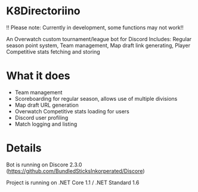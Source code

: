 # K8Directoriino

!! Please note: Currently in development, some functions may not work!!

An Overwatch custom tournament/league bot for Discord
Includes: Regular season point system, Team management, Map draft link generating, Player Competitive stats fetching and storing

# What it does

- Team management
- Scoreboarding for regular season, allows use of multiple divisions
- Map draft URL generation
- Overwatch Competitive stats loading for users 
- Discord user profiling
- Match logging and listing

# Details

Bot is running on Discore 2.3.0 (https://github.com/BundledSticksInkorperated/Discore)

Project is running on .NET Core 1.1 / .NET Standard 1.6

